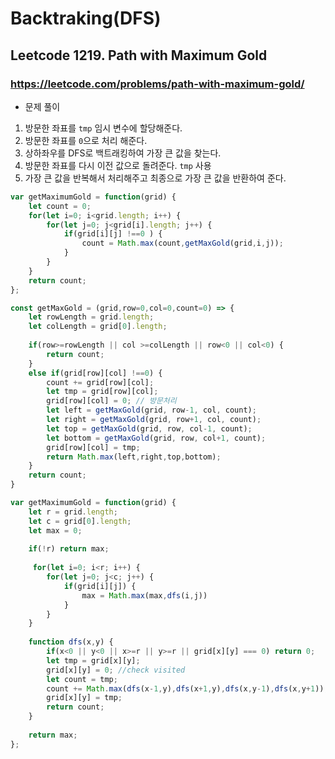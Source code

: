 # Backtraking(DFS)

## Leetcode 1219. Path with Maximum Gold

### https://leetcode.com/problems/path-with-maximum-gold/


* 문제 풀이

1. 방문한 좌표를 `tmp` 임시 변수에 할당해준다.
2. 방문한 좌표를 `0`으로 처리 해준다.
3. 상하좌우를 DFS로 백트래킹하여 가장 큰 값을 찾는다.
4. 방문한 좌표를 다시 이전 값으로 돌려준다. `tmp` 사용
5. 가장 큰 값을 반복해서 처리해주고 최종으로 가장 큰 값을 반환하여 준다.


```js
var getMaximumGold = function(grid) {
    let count = 0; 
    for(let i=0; i<grid.length; i++) {
        for(let j=0; j<grid[i].length; j++) {
            if(grid[i][j] !==0 ) {
                count = Math.max(count,getMaxGold(grid,i,j));
            }
        }
    }
    return count;
};

const getMaxGold = (grid,row=0,col=0,count=0) => {
    let rowLength = grid.length;
    let colLength = grid[0].length;
    
    if(row>=rowLength || col >=colLength || row<0 || col<0) {
        return count;
    }
    else if(grid[row][col] !==0) {
        count += grid[row][col];
        let tmp = grid[row][col];
        grid[row][col] = 0; // 방문처리
        let left = getMaxGold(grid, row-1, col, count);
        let right = getMaxGold(grid, row+1, col, count);
        let top = getMaxGold(grid, row, col-1, count);
        let bottom = getMaxGold(grid, row, col+1, count);
        grid[row][col] = tmp;
        return Math.max(left,right,top,bottom);
    }
    return count;
}
```

```js
var getMaximumGold = function(grid) {
    let r = grid.length; 
    let c = grid[0].length;
    let max = 0;
    
    if(!r) return max;
    
     for(let i=0; i<r; i++) {
        for(let j=0; j<c; j++) {
            if(grid[i][j]) {
                max = Math.max(max,dfs(i,j))
            }
        }
    }
    
    function dfs(x,y) {
        if(x<0 || y<0 || x>=r || y>=r || grid[x][y] === 0) return 0;
        let tmp = grid[x][y];
        grid[x][y] = 0; //check visited
        let count = tmp;
        count += Math.max(dfs(x-1,y),dfs(x+1,y),dfs(x,y-1),dfs(x,y+1));
        grid[x][y] = tmp;
        return count;
    }
    
    return max;
};
```